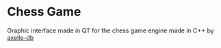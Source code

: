 # Chess Game
Graphic interface made in QT for the chess game engine made in C++ by [axelle-db](https://github.com/axelle-db/sim202_echecs)

